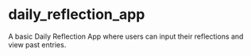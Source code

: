 # daily_reflection_app
A basic Daily Reflection App where users can input their reflections and view past entries.

